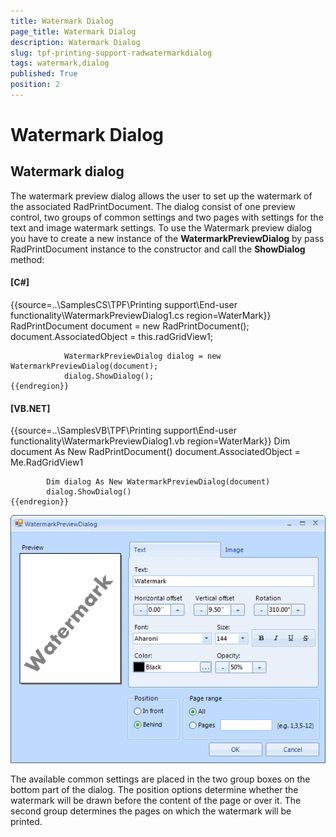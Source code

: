 ```yaml
---
title: Watermark Dialog
page_title: Watermark Dialog
description: Watermark Dialog
slug: tpf-printing-support-radwatermarkdialog
tags: watermark,dialog
published: True
position: 2
---
```


# Watermark Dialog



## Watermark dialog

The watermark preview dialog allows the user to set up the watermark of the associated RadPrintDocument.
    		The dialog consist of one preview control, two groups of common settings and two pages with settings
    		for the text and image watermark settings. To use the Watermark preview dialog you have to create 
    		a new instance of the __WatermarkPreviewDialog__ by pass RadPrintDocument instance
    		to the constructor and call the __ShowDialog__ method:
    	

#### __[C#]__

{{source=..\SamplesCS\TPF\Printing support\End-user functionality\WatermarkPreviewDialog1.cs region=WaterMark}}
	            RadPrintDocument document = new RadPrintDocument();
	            document.AssociatedObject = this.radGridView1;
	
	            WatermarkPreviewDialog dialog = new WatermarkPreviewDialog(document);
	            dialog.ShowDialog();
	{{endregion}}



#### __[VB.NET]__

{{source=..\SamplesVB\TPF\Printing support\End-user functionality\WatermarkPreviewDialog1.vb region=WaterMark}}
	        Dim document As New RadPrintDocument()
	        document.AssociatedObject = Me.RadGridView1
	
	        Dim dialog As New WatermarkPreviewDialog(document)
	        dialog.ShowDialog()
	{{endregion}}



![tpf-printing-support-end-user-functionality-radprintpreviewdialog](images/tpf-printing-support-end-user-functionality-radprintpreviewdialog.png)

The available common settings are placed in the two group boxes on the bottom part of the dialog.
  			The position options determine whether the watermark will be drawn before the content of the page 
  			or over it. The second group determines the pages on which the watermark will be printed.
  		

